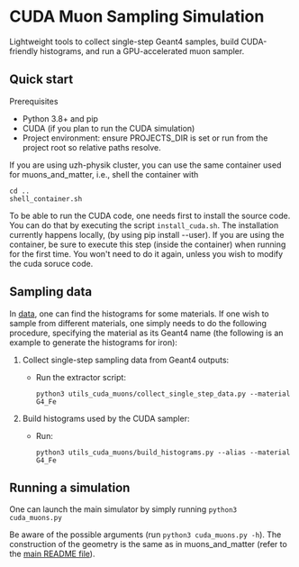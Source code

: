 # CUDA Muon Sampling Simulation

Lightweight tools to collect single-step Geant4 samples, build CUDA-friendly histograms, and run a GPU-accelerated muon sampler.

## Quick start

Prerequisites
- Python 3.8+ and pip
- CUDA (if you plan to run the CUDA simulation)
- Project environment: ensure PROJECTS_DIR is set or run from the project root so relative paths resolve.

If you are using uzh-physik cluster, you can use the same container used for muons_and_matter, i.e., shell the container with 

```
cd ..
shell_container.sh
```

To be able to run the CUDA code, one needs first to install the source code. You can do that by executing the script `install_cuda.sh`. The installation currently happens locally, (by using pip install --user). If you are using the container, be sure to execute this step (inside the container) when running for the first time. You won't need to do it again, unless you wish to modify the cuda soruce code.

## Sampling data

In [data](data), one can find the histograms for some materials. If one wish to sample from different materials, one simply needs to do the following procedure, specifying the material as its Geant4 name
(the following is an example to generate the histograms for iron):

1. Collect single-step sampling data from Geant4 outputs:
   - Run the extractor script:
     ```
     python3 utils_cuda_muons/collect_single_step_data.py --material G4_Fe
     ```

2. Build histograms used by the CUDA sampler:
   - Run:
     ```
     python3 utils_cuda_muons/build_histograms.py --alias --material G4_Fe
     ```


## Running a simulation

   One can launch the main simulator by simply running
     ```
     python3 cuda_muons.py
     ```

  Be aware of the possible arguments (run `python3 cuda_muons.py -h`). The construction of the geometry is the same as in muons_and_matter (refer to the [main README file](../README.md)).

